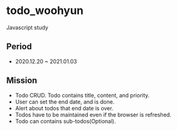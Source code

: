 # todo_woohyun
Javascript study

## Period
- 2020.12.20 ~ 2021.01.03 

## Mission
- Todo CRUD. Todo contains title, content, and priority.
- User can set the end date, and is done. 
- Alert about todos that end date is over.
- Todos have to be maintained even if the browser is refreshed.
- Todo can contains sub-todos(Optional).
